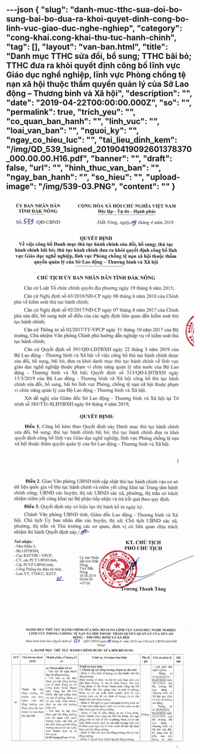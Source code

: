 ---json
{
    "slug": "danh-muc-tthc-sua-doi-bo-sung-bai-bo-dua-ra-khoi-quyet-dinh-cong-bo-linh-vuc-giao-duc-nghe-nghiep",
    "category": "cong-khai.cong-khai-thu-tuc-hanh-chinh",
    "tag": [],
    "layout": "van-ban.html",
    "title": "Danh mục TTHC sửa đổi, bổ sung; TTHC bãi bỏ; TTHC đưa ra khỏi quyết định công bố lĩnh vực Giáo dục nghề nghiệp, lĩnh vực Phòng chống tệ nạn xã hội thuộc thẩm quyền quản lý của Sở Lao động – Thương binh và Xã hội",
    "description": "",
    "date": "2019-04-22T00:00:00.000Z",
    "so": "",
    "permalink": true,
    "trich_yeu": "",
    "co_quan_ban_hanh": "",
    "linh_vuc": "",
    "loai_van_ban": "",
    "nguoi_ky": "",
    "ngay_co_hieu_luc": "",
    "tai_lieu_dinh_kem": "/img/QD_539_1signed_20190419092601378370_000.00.00.H16.pdf",
    "banner": "",
    "draft": false,
    "url": "",
    "hinh_thuc_van_ban": "",
    "ngay_ban_hanh": "",
    "so_hieu": "",
    "upload-image": "/img/539-03.PNG",
    "__content__": ""
}
---
<p><img alt="" src="/img/539-01.PNG" /></p>

<p><img alt="" src="/img/539-02.PNG" /></p>

<p><img alt="" src="/img/539-03.PNG" /></p>